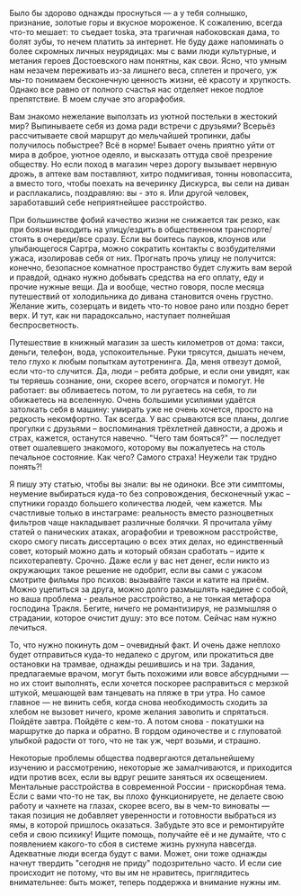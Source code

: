 Было бы здорово однажды проснуться — а у тебя солнышко, признание, золотые горы и вкусное мороженое. К сожалению, всегда что-то мешает: то съедает toska, эта трагичная набоковская дама, то болят зубы, то нечем платить за интернет. Не буду даже напоминать о более скромных личных неурядицах: мы с вами люди культурные, и метания героев Достоевского нам понятны, как свои. Ясно, что умным нам незачем переживать из-за лишнего веса, сплетен и прочего, уж мы-то понимаем бесконечную ценность жизни, её красоту и хрупкость. Однако все равно от полного счастья нас отделяет некое подлое препятствие. В моем случае это агорафобия.

Вам знакомо нежелание выползать из уютной постельки в жестокий мир? Выпинываете себя из дома ради встречи с друзьями? Всерьёз рассчитываете свой маршрут до мельчайшей тропинки, дабы получилось побыстрее? Всё в норме! Бывает очень приятно уйти от мира в доброе, уютное одеяло, и высказать оттуда своё презрение обществу. Но если поход в магазин через дорогу вызывает нервную дрожь, в аптеке вам поставляют, хитро подмигивая, тонны новопассита, а вместо того, чтобы поехать на вечеринку Дискурса, вы сели на диван и расплакались, поздравляю: вы - это я. Или другой человек, заработавший себе неприятнейшее расстройство.

При большинстве фобий качество жизни не снижается так резко, как при боязни выходить на улицу/ездить в общественном транспорте/стоять в очереди/все сразу. Если вы боитесь пауков, клоунов или улыбающегося Сартра, можно сократить контакты с возбудителями ужаса, изолировав себя от них. Прогнать прочь улицу не получится: конечно, безопасное комнатное пространство будет служить вам верой и правдой, однако нужно добывать средства на его оплату, еду и прочие нужные вещи. Да и вообще, честно говоря, после месяца путешествий от холодильника до дивана становится очень грустно. Желание жить, созерцать и видеть что-то новое рано или поздно берет верх. И тут, как ни парадоксально, наступает полнейшая беспросветность. 

Путешествие в книжный магазин за шесть километров от дома: такси, деньги, телефон, вода, успокоительные. Руки трясутся, дышать нечем, тело глухо к любым попыткам аутотренинга. Да, меня отвезут домой, если что-то случится. Да, люди – ребята добрые, и если они увидят, как ты теряешь сознание, они, скорее всего, огорчатся и помогут. Не работает: вы обливаетесь потом, то ли ругаетесь на себя, то ли обижаетесь на вселенную. Очень большими усилиями удаётся затолкать себя в машину: умирать уже не очень хочется, просто на редкость некомфортно. Так всегда. У вас срываются все планы, долгие прогулки с друзьями – воспоминания трёхлетней давности, а дрожь и страх, кажется, останутся навечно. "Чего там бояться?" — последует ответ ошалевшего знакомого, которому вы пожалуетесь на столь печальное состояние. Как чего? Самого страха! Неужели так трудно понять?!

Я пишу эту статью, чтобы вы знали: вы не одиноки. Все эти симптомы, неумение выбираться куда-то без сопровождения, бесконечный ужас – спутники гораздо большего количества людей, чем кажется. Мы счастливые только в инстаграме: реальность вместо разноцветных фильтров чаще накладывает различные болячки. Я прочитала уйму статей о панических атаках, агорафобии и тревожном расстройстве, скоро смогу писать диссертацию о всех этих делах, но единственный совет, который можно дать и который обязан сработать – идите к психотерапевту. Срочно. Даже если у вас нет денег, если никто из окружающих такое решение не одобрит, если вы сами с ужасом смотрите фильмы про психов: вызывайте такси и катите на приём. Можно уцепиться за друга, можно долго размышлять наедине с собой, но ваша проблема - реальное расстройство, а не тонкая метафора господина Тракля. Бегите, ничего не романтизируя, не размышляя о страдании, которое очистит душу: это все потом. Сейчас нам нужно лечиться.

То, что нужно покинуть дом – очевидный факт. И очень даже неплохо будет отправиться куда-то недалеко с другом, или прокатиться две остановки на трамвае, однажды решившись и на три. Задания, предлагаемые врачом, могут быть похожими или вовсе абсурдными — но их стоит выполнять, если хочется поскорее расправиться с мерзкой штукой, мешающей вам танцевать на пляже в три утра. Но самое главное — не винить себя, когда снова необходимость сходить за хлебом не вызовет ничего, кроме желания завопить и спрятаться. Пойдёте завтра. Пойдёте с кем-то. А потом снова - покатушки на маршрутке до парка и обратно. В гордом одиночестве и с глуповатой улыбкой радости от того, что не так уж, черт возьми, и страшно. 

Некоторые проблемы общества подвергаются детальнейшему изучению и рассмотрению, некоторые же замалчиваются, и приходится идти против всех, если вы вдруг решите заняться их освещением. Ментальные расстройства в современной России - прискорбная тема. Если с вами что-то не так, вы плохо функционируете, не делаете свою работу и чахнете на глазах, скорее всего, вы в чем-то виноваты — такая позиция не добавляет уверенности и готовности выбраться из ямы, в которой пришлось оказаться. Забудьте это все и ремонтируйте себя и свою психику! Ищите помощь, получайте её и не думайте, что с появлением какого-то сбоя в системе жизнь рухнула навсегда. Адекватные люди всегда будут с вами. Может, они тоже однажды начнут твердить "сегодня не приду" подозрительно часто. И если сие происходит не потому, что вы им не нравитесь, приглядитесь внимательнее: быть может, теперь поддержка и внимание нужны им.
